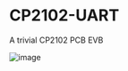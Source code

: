 # CP2102-UART

A trivial CP2102 PCB EVB

![image](https://user-images.githubusercontent.com/115007168/194786554-29503874-3617-4f82-a861-5fd8eda8da61.png)

